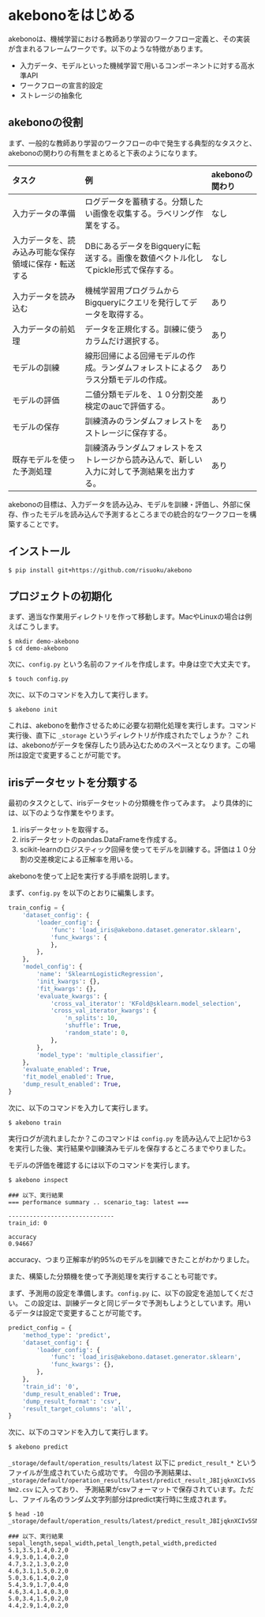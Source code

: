 # akebonoをはじめる

akebonoは、機械学習における教師あり学習のワークフロー定義と、その実装が含まれるフレームワークです。以下のような特徴があります。

* 入力データ、モデルといった機械学習で用いるコンポーネントに対する高水準API
* ワークフローの宣言的設定
* ストレージの抽象化

## akebonoの役割

まず、一般的な教師あり学習のワークフローの中で発生する典型的なタスクと、akebonoの関わりの有無をまとめると下表のようになります。

|タスク|例|akebonoの関わり|
|:----|:--|:------------|
|入力データの準備|ログデータを蓄積する。分類したい画像を収集する。ラベリング作業をする。|なし|
|入力データを、読み込み可能な保存領域に保存・転送する|DBにあるデータをBigqueryに転送する。画像を数値ベクトル化してpickle形式で保存する。|なし|
|入力データを読み込む|機械学習用プログラムからBigqueryにクエリを発行してデータを取得する。|あり|
|入力データの前処理|データを正規化する。訓練に使うカラムだけ選択する。|あり|
|モデルの訓練|線形回帰による回帰モデルの作成。ランダムフォレストによるクラス分類モデルの作成。|あり|
|モデルの評価|二値分類モデルを、１０分割交差検定のaucで評価する。|あり|
|モデルの保存|訓練済みのランダムフォレストをストレージに保存する。|あり|
|既存モデルを使った予測処理|訓練済みランダムフォレストをストレージから読み込んで、新しい入力に対して予測結果を出力する。|あり|

akebonoの目標は、入力データを読み込み、モデルを訓練・評価し、外部に保存、作ったモデルを読み込んで予測するところまでの統合的なワークフローを構築することです。

## インストール

```
$ pip install git+https://github.com/risuoku/akebono
```

## プロジェクトの初期化

まず、適当な作業用ディレクトリを作って移動します。MacやLinuxの場合は例えばこうします。

```
$ mkdir demo-akebono
$ cd demo-akebono
```

次に、`config.py` という名前のファイルを作成します。中身は空で大丈夫です。

```
$ touch config.py
```

次に、以下のコマンドを入力して実行します。

```
$ akebono init
```

これは、akebonoを動作させるために必要な初期化処理を実行します。コマンド実行後、直下に `_storage` というディレクトリが作成されたでしょうか？
これは、akebonoがデータを保存したり読み込むためのスペースとなります。この場所は設定で変更することが可能です。

## irisデータセットを分類する

最初のタスクとして、irisデータセットの分類機を作ってみます。
より具体的には、以下のような作業をやります。

1. irisデータセットを取得する。
2. irisデータセットのpandas.DataFrameを作成する。
3. scikit-learnのロジスティック回帰を使ってモデルを訓練する。評価は１０分割の交差検定による正解率を用いる。

akebonoを使って上記を実行する手順を説明します。

まず、`config.py` を以下のとおりに編集します。

```python
train_config = {
    'dataset_config': {
        'loader_config': {
            'func': 'load_iris@akebono.dataset.generator.sklearn',
            'func_kwargs': {
            },
        },
    },
    'model_config': {
        'name': 'SklearnLogisticRegression',
        'init_kwargs': {},
        'fit_kwargs': {},
        'evaluate_kwargs': {
            'cross_val_iterator': 'KFold@sklearn.model_selection',
            'cross_val_iterator_kwargs': {
                'n_splits': 10,
                'shuffle': True,
                'random_state': 0,
            },
        },
        'model_type': 'multiple_classifier',
    },
    'evaluate_enabled': True,
    'fit_model_enabled': True,
    'dump_result_enabled': True,
}
```

次に、以下のコマンドを入力して実行します。

```
$ akebono train
```

実行ログが流れましたか？このコマンドは `config.py` を読み込んで上記1から3を実行した後、実行結果や訓練済みモデルを保存するところまでやりました。

モデルの評価を確認するには以下のコマンドを実行します。

```
$ akebono inspect

### 以下、実行結果
=== performance summary .. scenario_tag: latest ===

------------------------------
train_id: 0

accuracy
0.94667 
```

accuracy、つまり正解率が約95%のモデルを訓練できたことがわかりました。

また、構築した分類機を使って予測処理を実行することも可能です。

まず、予測用の設定を準備します。`config.py` に、以下の設定を追加してください。 
この設定は、訓練データと同じデータで予測もしようとしています。用いるデータは設定で変更することが可能です。

```python
predict_config = {
    'method_type': 'predict',
    'dataset_config': {
        'loader_config': {
            'func': 'load_iris@akebono.dataset.generator.sklearn',
            'func_kwargs': {},
        },  
    },
    'train_id': '0',
    'dump_result_enabled': True,
    'dump_result_format': 'csv',
    'result_target_columns': 'all',
}
```

次に、以下のコマンドを入力して実行します。

```
$ akebono predict
```

`_storage/default/operation_results/latest` 以下に `predict_result_*` というファイルが生成されていたら成功です。
今回の予測結果は、 `_storage/default/operation_results/latest/predict_result_JBIjqknXCIv5SNm2.csv` に入っており、
予測結果がcsvフォーマットで保存されています。ただし、ファイル名のランダム文字列部分はpredict実行時に生成されます。

```
$ head -10 _storage/default/operation_results/latest/predict_result_JBIjqknXCIv5SNm2.csv 

### 以下、実行結果
sepal_length,sepal_width,petal_length,petal_width,predicted
5.1,3.5,1.4,0.2,0
4.9,3.0,1.4,0.2,0
4.7,3.2,1.3,0.2,0
4.6,3.1,1.5,0.2,0
5.0,3.6,1.4,0.2,0
5.4,3.9,1.7,0.4,0
4.6,3.4,1.4,0.3,0
5.0,3.4,1.5,0.2,0
4.4,2.9,1.4,0.2,0
```
